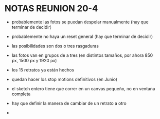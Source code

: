 # NOTAS REUNION 20-4

- probablemente las fotos se puedan despelar manualmente (hay que terminar de decidir)

- probablemente no haya un reset general (hay que terminar de decidir)

- las posibilidades son dos o tres rasgaduras

- las fotos van en grupos de a tres (en distintos tamaños, por ahora 850 px, 1500 px y 1920 px)

- los 15 retratos ya están hechos

- quedan hacer los stop motions definitivos (en Junio)

- el sketch entero tiene que correr en un canvas pequeño, no en ventana completa

- hay que definir la manera de cambiar de un retrato a otro

- 



